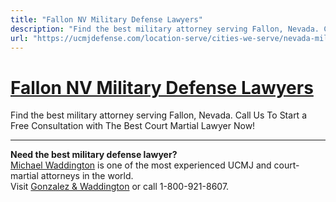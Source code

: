 ```yaml
---
title: "Fallon NV Military Defense Lawyers"
description: "Find the best military attorney serving Fallon, Nevada. Call Us To Start a Free Consultation with The Best Court Martial Lawyer Now!"
url: "https://ucmjdefense.com/location-serve/cities-we-serve/nevada-military-defense-lawyers/fallon-nv-military-defense-lawyers.html"
---
```


# [Fallon NV Military Defense Lawyers](https://ucmjdefense.com/location-serve/cities-we-serve/nevada-military-defense-lawyers/fallon-nv-military-defense-lawyers.html)

Find the best military attorney serving Fallon, Nevada. Call Us To Start a Free Consultation with The Best Court Martial Lawyer Now!

---

**Need the best military defense lawyer?**  
[Michael Waddington](https://ucmjdefense.com/attorneys/michael-stewart-waddington-partner.html) is one of the most experienced UCMJ and court-martial attorneys in the world.  
Visit [Gonzalez & Waddington](https://ucmjdefense.com) or call 1-800-921-8607.
